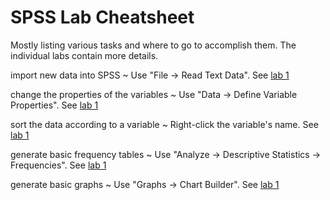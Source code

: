 # SPSS Lab Cheatsheet

Mostly listing various tasks and where to go to accomplish them. The individual labs contain more details.

import new data into SPSS
  ~ Use "File -> Read Text Data". See [lab 1](1.md)

change the properties of the variables
  ~ Use "Data -> Define Variable Properties". See [lab 1](1.md)

sort the data according to a variable
  ~ Right-click the variable's name. See [lab 1](1.md)

generate basic frequency tables
  ~ Use "Analyze -> Descriptive Statistics -> Frequencies". See [lab 1](1.md)

generate basic graphs
  ~ Use "Graphs -> Chart Builder". See [lab 1](1.md)
